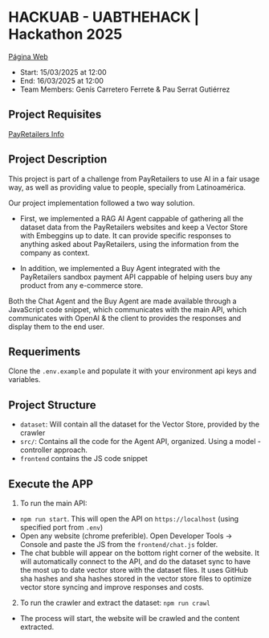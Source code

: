 # HACKUAB - UABTHEHACK | Hackathon 2025
[Página Web](https://www.uabthehack.cat/)

- Start: 15/03/2025 at 12:00
- End: 16/03/2025 at 12:00
- Team Members: Genís Carretero Ferrete & Pau Serrat Gutiérrez

## Project Requisites
[PayRetailers Info](https://bitbucket.org/payretailers/uab-the-hack-payretailers/src/main/)

## Project Description
This project is part of a challenge from PayRetailers to use AI in a fair usage way, as well as providing value to people, specially from Latinoamérica.

Our project implementation followed a two way solution.
- First, we implemented a RAG AI Agent cappable of gathering all the dataset data from the PayRetailers websites and keep a Vector Store with Embeggins up to date. It can provide specific responses to anything asked about PayRetailers, using the information from the company as context.

- In addition, we implemented a Buy Agent integrated with the PayRetailers sandbox payment API cappable of helping users buy any product from any e-commerce store.

Both the Chat Agent and the Buy Agent are made available through a JavaScript code snippet, which communicates with the main API, which communicates with OpenAI & the client to provides the responses and display them to the end user.

## Requeriments
Clone the `.env.example` and populate it with your environment api keys and variables.

## Project Structure
- `dataset`: Will contain all the dataset for the Vector Store, provided by the crawler
- `src/`: Contains all the code for the Agent API, organized. Using a model - controller approach.
- `frontend` contains the JS code snippet

## Execute the APP
1. To run the main API:
- `npm run start`. This will open the API on `https://localhost` (using specified port from `.env`)
- Open any website (chrome preferible). Open Developer Tools -> Console and paste the JS from the `frontend/chat.js` folder.
- The chat bubble will appear on the bottom right corner of the website. It will automatically connect to the API, and do the dataset sync to have the most up to date vector store with the dataset files. It uses GitHub sha hashes and sha hashes stored in the vector store files to optimize vector store syncing and improve responses and costs.

2. To run the crawler and extract the dataset: `npm run crawl`
- The process will start, the website will be crawled and the content extracted.